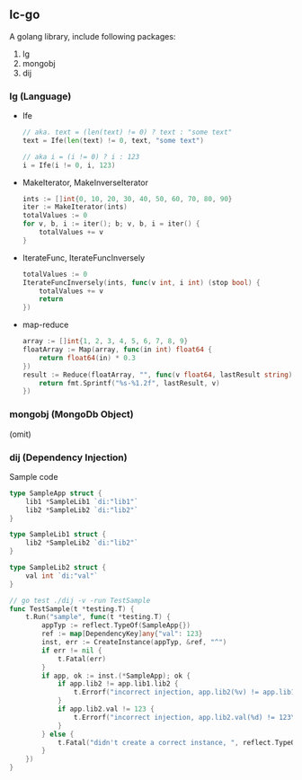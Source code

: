 ## lc-go
A golang library, include following packages:
1. lg
2. mongobj
3. dij

### lg (Language)

- Ife
    ```go
    // aka. text = (len(text) != 0) ? text : "some text"
    text = Ife(len(text) != 0, text, "some text")
    ```
    ```go
    // aka i = (i != 0) ? i : 123
    i = Ife(i != 0, i, 123)
    ```
- MakeIterator, MakeInverseIterator
    ```go
    ints := []int{0, 10, 20, 30, 40, 50, 60, 70, 80, 90}
    iter := MakeIterator(ints)
    totalValues := 0
    for v, b, i := iter(); b; v, b, i = iter() {
        totalValues += v
    }
    ```
- IterateFunc, IterateFuncInversely
    ```go
    totalValues := 0
    IterateFuncInversely(ints, func(v int, i int) (stop bool) {
        totalValues += v
        return
    })
    ```
- map-reduce
    ```go
    array := []int{1, 2, 3, 4, 5, 6, 7, 8, 9}
    floatArray := Map(array, func(in int) float64 {
        return float64(in) * 0.3
    })
    result := Reduce(floatArray, "", func(v float64, lastResult string) string {
        return fmt.Sprintf("%s-%1.2f", lastResult, v)
    })
    ```

### mongobj (MongoDb Object)
(omit)

### dij (Dependency Injection)
Sample code
```go
type SampleApp struct {
	lib1 *SampleLib1 `di:"lib1"`
	lib2 *SampleLib2 `di:"lib2"`
}

type SampleLib1 struct {
	lib2 *SampleLib2 `di:"lib2"`
}

type SampleLib2 struct {
	val int `di:"val"`
}

// go test ./dij -v -run TestSample
func TestSample(t *testing.T) {
	t.Run("sample", func(t *testing.T) {
		appTyp := reflect.TypeOf(SampleApp{})
		ref := map[DependencyKey]any{"val": 123}
		inst, err := CreateInstance(appTyp, &ref, "^")
		if err != nil {
			t.Fatal(err)
		}
		if app, ok := inst.(*SampleApp); ok {
			if app.lib2 != app.lib1.lib2 {
				t.Errorf("incorrect injection, app.lib2(%v) != app.lib1.lib2(%v)\n", app.lib2, app.lib1.lib2)
			}
			if app.lib2.val != 123 {
				t.Errorf("incorrect injection, app.lib2.val(%d) != 123\n", app.lib2.val)
			}
		} else {
			t.Fatal("didn't create a correct instance, ", reflect.TypeOf(inst))
		}
	})
}
```
